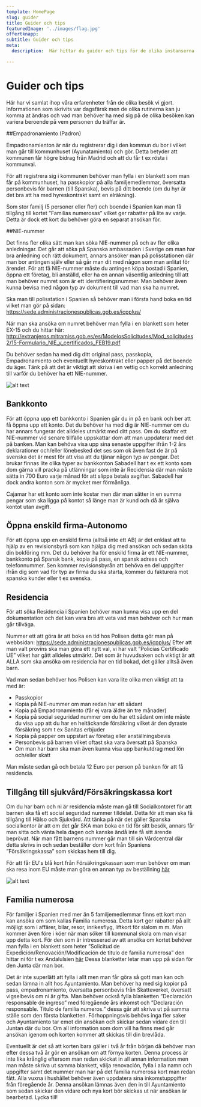 ```yaml
---
template: HomePage
slug: guider
title: Guider och tips
featuredImage: '../images/flag.jpg'
offertknapp: 
subtitle: Guider och tips
meta:
  description:  Här hittar du guider och tips för de olika instanserna du kan behöva besöka 

---
```


# Guider och tips

Här har vi samlat ihop våra erfarenheter från de olika besök vi gjort. Informationen som skrivits var dagsfärsk men de olika rutinerna kan ju komma at ändras och vad man behöver ha med sig på de olika besöken kan variera beroende på vem personen du träffar är. 

##Empadronamiento (Padron)

Empadronamienton är när du registrerar dig i den kommun du bor i vilket man går till kommunhuset (Ayunatamiento) och gör. Detta betyder att kommunen får högre bidrag från Madrid och att du får t ex rösta i kommunval. 

För att registrera sig i kommunen behöver man fylla i en blankett som man får på kommunhuset, ha passkopior på alla familjemedlemmar, översatta personbevis för barnen (till Spanska), bevis på ditt boende (om du hyr är det bra att ha med hyreskontrakt samt en elräkning).

Som stor familj (5 personer eller fler) och boende i Spanien kan man få tillgång till kortet ”Familias numerosas” vilket ger rabatter på lite av varje. Detta är dock ett kort du behöver göra en separat ansökan för. 

##NIE-nummer

Det finns fler olika sätt man kan söka NIE-nummer på och av fler olika anledningar. Det går att söka på Spanska ambassaden i Sverige om man har bra anledning och rätt dokument, annars ansöker man på polisstationen där man bor antingen själv eller så går man dit med någon som man anlitat för ärendet. För att få NIE-nummer måste du antingen köpa bostad i Spanien, öppna ett företag, bli anställd, eller ha en annan väsentlig anledning till att man behöver numret som är ett identifieringsnummer. Man behöver även kunna bevisa med någon typ av dokument till vad man ska ha numret. 

Ska man till polisstation i Spanien så behöver man i första hand boka en tid vilket man gör på sidan:
https://sede.administracionespublicas.gob.es/icpplus/

När man ska ansöka om numret behöver man fylla i en blankett som heter EX-15 och du hittar här:
http://extranjeros.mitramiss.gob.es/es/ModelosSolicitudes/Mod_solicitudes2/15-Formulario_NIE_y_certificados_FEB19.pdf

Du behöver sedan ha med dig ditt original pass, passkopia, Empadronamiento och eventuellt hyreskontrakt eller papper på det boende du äger. Tänk på att det är viktigt att skriva i en vettig och korrekt anledning till varför du behöver ha ett NIE-nummer.

![alt text](/images/Nerja.jpg "Nerja, Spain")

## Bankkonto

För att öppna upp ett bankkonto i Spanien går du in på en bank och ber att få öppna upp ett konto. Det du behöver ha med dig är NIE-nummer om du har annars fungerar det alldeles utmärkt med ditt pass. Om du skaffar ett NIE-nummer vid senare tillfälle uppskattar dom att man uppdaterar med det på banken. Man kan behöva visa upp sina senaste uppgifter ifrån 1-2 års deklarationer och/eller lönebesked det ses som ok även fast de är på svenska det är mest för att visa att du tjänar någon typ av pengar. Det brukar finnas lite olika typer av bankkonton Sabadell har t ex ett konto som dom gärna vill pracka på utlänningar som inte är Recidensia där man måste sätta in 700 Euro varje månad för att slippa betala avgifter. Sabadell har dock andra konton som är mycket mer förmånliga. 

Cajamar har ett konto som inte kostar men där man sätter in en summa pengar som ska ligga på kontot så länge man är kund och då är själva kontot utan avgift. 

## Öppna enskild firma-Autonomo

För att öppna upp en enskild firma (alltså inte ett AB) är det enklast att ta hjälp av en revisionsbyrå  som kan hjälpa dig med ansökan och sedan sköta din bokföring mm. Det du behöver ha för enskild firma är ett NIE-nummer, bankkonto på Spansk bank, kopia på pass, en spansk adress och telefonnummer. Sen kommer revisionsbyrån att behöva en del uppgifter ifrån dig som vad för typ av firma du ska starta, kommer du fakturera mot spanska kunder eller t ex svenska. 

## Residencia

För att söka Residencia i Spanien behöver man kunna visa upp en del dokumentation och det kan vara bra att veta vad man behöver och hur man går tillväga.

Nummer ett att göra är att boka en tid hos Polisen detta gör man på webbsidan: https://sede.administracionespublicas.gob.es/icpplus/
Efter att man valt provins ska man göra ett nytt val, vi har valt ”Policias Certificado UE” vilket har gått alldeles utmärkt. Det som är huvudsaken och viktigt är att ALLA som ska ansöka om residencia har en tid bokad, det gäller alltså även barn. 

Vad man sedan behöver hos Polisen kan vara lite olika men viktigt att ta med är:
-	Passkopior
-	Kopia på NIE-nummer om man redan har ett sådant
-	Kopia på Empadronamiento (får ej vara äldre än tre månader)
-	Kopia på social seguridad nummer om du har ett sådant om inte måste du visa upp att du har en heltäckande försäkring vilket är den dyraste försäkring som t ex Sanitas erbjuder
-	Kopia på papper om uppstart av företag eller anställningsbevis
-	Personbevis på barnen vilket oftast ska vara översatt på Spanska
-	Om man har barn ska man även kunna visa upp bankutdrag med lön och/eller skatt

Man måste sedan gå och betala 12 Euro per person på banken för att få residencia. 

## Tillgång till sjukvård/Försäkringskassa kort

Om du har barn och ni är residencia måste man gå till Socialkontoret för att barnen ska få ett social seguridad nummer tilldelat. Detta för att man ska få tillgång till Hälso och Sjukvård. Att tänka på när det gäller Spanska socialkontor är att om det går SKA man boka en tid för sitt besök, annars får man sitta och vänta hela dagen och kanske ändå inte få sitt ärende beprövat. När man fått barnens nummer går man till sin Vårdcentral där detta skrivs in och sedan beställer dom kort från Spaniens ”Försäkringskassa” som skickas hem till dig. 

För att får EU's blå kort från Försäkringskassan som man behöver om man ska resa inom EU måste man göra en annan typ av beställning [här](https://sede.seg-social.gob.es/wps/portal/sede/sede/Ciudadanos/!ut/p/z1/pZJdT4MwFIb_il5wSXpK-SiXLBrc3EeQMEZvSIFu1kjZBk799xZ3YWIim6G96sl7znPy9kUMbRBT_CR3vJON4q_6nTE3J9i1sQ94HsL0HoJk8Zj4JCKh5aI1YoiVqtt3zyhrRSXyslGdULJq2lwoA_qaAaV8q3jFVdMawFvZakUp-U3Llez4UfJ-yr6UFcqKwqZU-JZZeCBMu_KxWRBMTYpduiWk8re2g9KhtcAHxIa3PvfDHye42B8LhWaXRNo7-XI4sEAb1Hvy0aHNCIeGeVN8De9amAGWvraLMm2U9wMFCLU9yQTiNVgYQoLSkxTvKFHNsdZxif_5jw_wmxDiyOkJKzp9ijBQbyThPN5ZUcAzsObgLigEfhQn8yUm4Nkjx6e9_kIUvwUDWdvXNSWf0gxTkxXOrs7vJkszm51ABrdfVdPTNQ!!/dz/d5/L2dBISEvZ0FBIS9nQSEh/)


![alt text](/images/Granada.jpg "Granada, Spain")

## Familia numerosa

För familjer i Spanien med mer än 5 familjemedlemmar finns ett kort man kan ansöka om som kallas Familia numerosa. Detta kort ger rabatter på allt möjligt som i affärer, bilar, resor, inrikesflyg, liftkort för slalom m m. Man kommer även före i köer när man söker till kommunal skola om man visar upp detta kort. För den som är intresserad av att ansöka om kortet behöver man fylla i en blankett som heter ”Solicitud de Expedición/Renovación/Modificación de titulo de familia numerosa” den hittar ni för t ex Andalulsien [här](https://www.juntadeandalucia.es/servicios/sede/tramites/procedimientos/detalle/7.html) Dessa blanketter letar man upp på sidan för den Junta där man bor. 

Det är inte superlätt att fylla i allt men man får göra så gott man kan och sedan lämna in allt hos Ayuntamiento. Man behöver ha med sig kopior på pass, empadronamiento, översatta personbevis från Skatteverket, översatt vigselbevis om ni är gifta. Man behöver också fylla blanketten ”Declaración responsable de ingreso” med föregående års inkomst och ”Declaración responsable. Titulo de familia numeros.” dessa går att skriva ut på samma ställe som den första blanketten. Förhoppningsvis behövs inga fler saker och Ayuntamiento tar emot din ansökan och skickar sedan vidare den till Juntan där du bor.  Om all information som dom vill ha finns med går ansökan igenom och korten kommer att skickas till din brevlåda. 

Eventuellt är det så att korten bara gäller i två år från början då behöver man efter dessa två år gör en ansökan om att förnya korten. Denna process är inte lika krånglig eftersom man redan skickat in all annan information men man måste skriva ut samma blankett, välja renovación, fylla i alla namn och uppgifter samt det nummer man har på det familia numerosa kort man redan fått. Alla vuxna i hushållet behöver även uppdatera sina inkomstuppgifter från föregående år. Denna ansökan lämnas även den in till Ayuntamiento som sedan skickar den vidare och nya kort bör skickas ut när ansökan är bearbetad. Lycka till!
